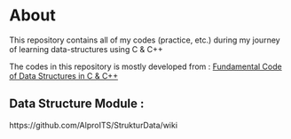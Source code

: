 # About
This repository contains all of my codes (practice, etc.) during my journey of learning data-structures using C & C++

The codes in this repository is mostly developed from : [Fundamental Code of Data Structures in C & C++](https://github.com/bayulaxana/data_structure_implementation)

<h2>Data Structure Module :</h2> https://github.com/AlproITS/StrukturData/wiki
